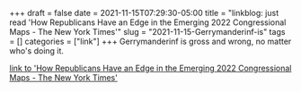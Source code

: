 +++draft = falsedate = 2021-11-15T07:29:30-05:00title = "linkblog: just read 'How Republicans Have an Edge in the Emerging 2022 Congressional Maps - The New York Times'"slug = "2021-11-15-Gerrymanderinf-is"tags = []categories = ["link"]+++Gerrymanderinf is gross and wrong, no matter who's doing it. [link to 'How Republicans Have an Edge in the Emerging 2022 Congressional Maps - The New York Times'](https://www.nytimes.com/2021/11/15/us/politics/republicans-2022-redistricting-maps.html)